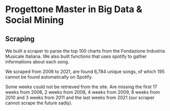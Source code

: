 # Progettone Master in Big Data \& Social Mining

## Scraping
We built a scraper to parse the top 100 charts from the Fondazione Industria Musicale Italiana.
We also built functions that uses spotify to gather informations about each song.

We scraped from 2006 to 2021, are found 6,784 unique songs, of which 195 cannot be found automatically on Spotify.

Some weeks could not be retrieved from the site.
Are missing the first 17 weeks from 2006, 2 weeks from 2008, 4 weeks from 2009, 8 weeks from 2010 and 3 weeks from 2011 and the last weeks from 2021 (our scraper cannot scrape the future sadly).
